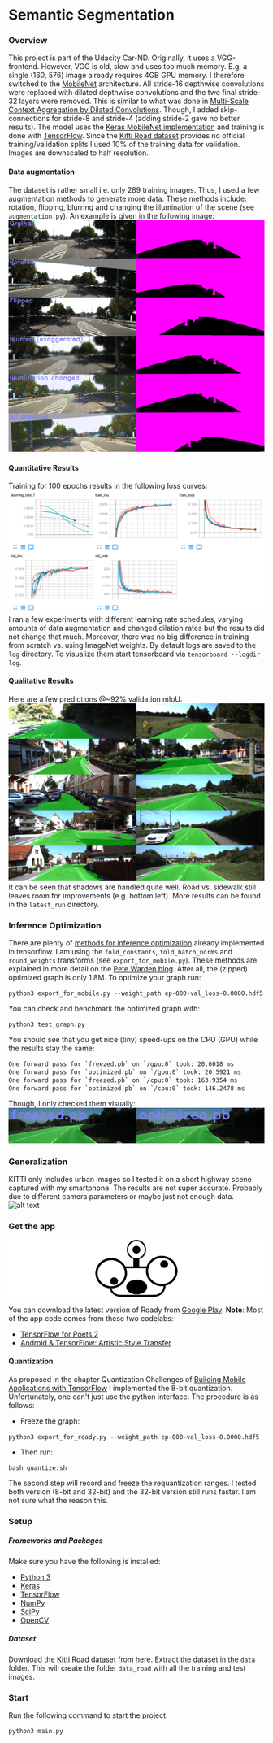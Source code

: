 # Semantic Segmentation
### Overview
This project is part of the Udacity Car-ND. Originally, it uses a VGG-frontend. However, VGG is old, slow and uses too much memory. E.g. a single (160, 576) image already requires 4GB GPU memory. I therefore switched to the [MobileNet](https://arxiv.org/abs/1704.04861) architecture. All stride-16 depthwise convolutions were replaced with dilated depthwise convolutions and the two final stride-32 layers were removed. This is similar to what was done in [Multi-Scale Context Aggregation by Dilated Convolutions](https://arxiv.org/abs/1511.07122).
Though, I added skip-connections for stride-8 and stride-4 (adding stride-2 gave no better results). 
The model uses the [Keras MobileNet implementation](https://github.com/fchollet/keras/blob/master/keras/applications/mobilenet.py) and training is done with
[TensorFlow](https://www.tensorflow.org/).
Since the [Kitti Road dataset](http://www.cvlibs.net/datasets/kitti/eval_road.php) provides no official training/validation splits I used 10% of the training data for validation. Images are downscaled to half resolution.

[//]: # (Image References)
[image1]: ./res/loss_curves.png
[image2]: ./res/augmentation_methods_overview.png
[image3]: ./res/latest_run.png
[image4]: ./res/benchmark_results.png
[image5]: ./res/highway.gif
[image6]: ./res/padded_icon.png

#### Data augmentation
The dataset is rather small i.e. only 289 training images. Thus, I used a few augmentation methods to generate more data. These methods include: rotation, flipping, blurring and changing the illumination of the scene (see `augmentation.py`).
An example is given in the following image:
![alt text][image2]

#### Quantitative Results
Training for 100 epochs results in the following loss curves:
![alt text][image1]
I ran a few experiments with different learning rate schedules, varying amounts of data augmentation and changed dilation rates but the results did not change that much. Moreover, there was no big difference in training from scratch vs. using ImageNet weights.
By default logs are saved to the `log` directory. To visualize them start tensorboard via `tensorboard --logdir log`.

#### Qualitative Results
Here are a few predictions @~92% validation mIoU:
![alt text][image3]
It can be seen that shadows are handled quite well. Road vs. sidewalk still leaves room for improvements (e.g. bottom left). More results can be found in the `latest_run` directory.

### Inference Optimization
There are plenty of [methods for inference optimization](https://github.com/tensorflow/tensorflow/blob/master/tensorflow/tools/graph_transforms/README.md) already implemented in tensorflow. I am using the `fold_constants`, `fold_batch_norms` and `round_weights` transforms (see `export_for_mobile.py`).
These methods are explained in more detail on the [Pete Warden blog](https://petewarden.com/2017/06/22/what-ive-learned-about-neural-network-quantization/).
After all, the (zipped) optimized graph is only 1.8M.
To optimize your graph run:
```
python3 export_for_mobile.py --weight_path ep-000-val_loss-0.0000.hdf5
```
You can check and benchmark the optimized graph with:
```
python3 test_graph.py
```
You should see that you get nice (tiny) speed-ups on the CPU (GPU) while the results stay the same:
```
One forward pass for `freezed.pb` on `/gpu:0` took: 20.6018 ms
One forward pass for `optimized.pb` on `/gpu:0` took: 20.5921 ms
One forward pass for `freezed.pb` on `/cpu:0` took: 163.9354 ms
One forward pass for `optimized.pb` on `/cpu:0` took: 146.2478 ms
```
Though, I only checked them visually:
![alt text][image4]

### Generalization
KITTI only includes urban images so I tested it on a short highway scene captured with my smartphone. The results are not super accurate. Probably due to different camera parameters or maybe just not enough data.
![alt text][image5]

### Get the app
![alt text][image6]

You can download the latest version of Roady from [Google Play](https://play.google.com/store/apps/details?id=org.steffen.roady).
**Note**: Most of the app code comes from these two codelabs:
- [TensorFlow for Poets 2](https://codelabs.developers.google.com/codelabs/tensorflow-for-poets-2/index.html?index=..%2F..%2Findex#0)
- [Android & TensorFlow: Artistic Style Transfer](https://codelabs.developers.google.com/codelabs/tensorflow-style-transfer-android/index.html?index=..%2F..%2Findex#0)

#### Quantization
As proposed in the chapter Quantization Challenges of [Building Mobile Applications with TensorFlow](http://www.oreilly.com/data/free/building-mobile-applications-with-tensorflow.csp) I implemented the 8-bit quantization. Unfortunately, one can't just use the python interface. The procedure is as follows:
- Freeze the graph:
```
python3 export_for_roady.py --weight_path ep-000-val_loss-0.0000.hdf5
```
- Then run:
```
bash quantize.sh
```

The second step will record and freeze the requantization ranges.
I tested both version (8-bit and 32-bit) and the 32-bit version still runs faster. I am not sure what the reason this.

### Setup
##### Frameworks and Packages
Make sure you have the following is installed:
 - [Python 3](https://www.python.org/)
 - [Keras](https://keras.io/)
 - [TensorFlow](https://www.tensorflow.org/)
 - [NumPy](http://www.numpy.org/)
 - [SciPy](https://www.scipy.org/)
 - [OpenCV](https://opencv.org/)

##### Dataset
Download the [Kitti Road dataset](http://www.cvlibs.net/datasets/kitti/eval_road.php) from [here](http://www.cvlibs.net/download.php?file=data_road.zip).  Extract the dataset in the `data` folder.  This will create the folder `data_road` with all the training and test images.

### Start
Run the following command to start the project:
```
python3 main.py
```
